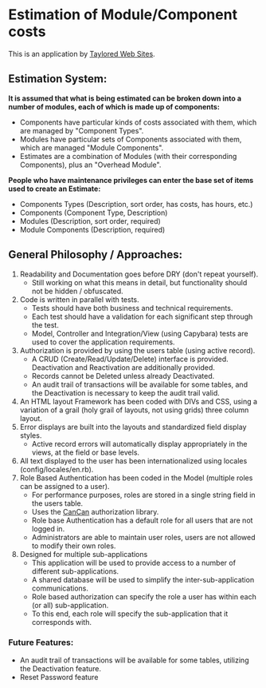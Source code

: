 # Estimation of Module/Component costs #

This is an application by [Taylored Web Sites](http://www.tayloredwebsites.com).

## Estimation System: ##

__It is assumed that what is being estimated can be broken down into a number of modules, each of which is made up of components:__

* Components have particular kinds of costs associated with them, which are managed by "Component Types".
* Modules have particular sets of Components associated with them, which are managed "Module Components".
* Estimates are a combination of Modules (with their corresponding Components), plus an "Overhead Module".

__People who have maintenance privileges can enter the base set of items used to create an Estimate:__

* Components Types (Description, sort order, has costs, has hours, etc.)
* Components (Component Type, Description)
* Modules (Description, sort order, required)
* Module Components (Description, required)

## General Philosophy / Approaches: ##

1. Readability and Documentation goes before DRY (don't repeat yourself).
	* Still working on what this means in detail, but functionality should not be hidden / obfuscated.
2. Code is written in parallel with tests.
	* Tests should have both business and technical requirements.
	* Each test should have a validation for each significant step through the test.
	* Model, Controller and Integration/View (using Capybara) tests are used to cover the application requirements.
3. Authorization is provided by using the users table (using active record).
	* A CRUD (Create/Read/Update/Delete) interface is provided.  Deactivation and Reactivation are additionally provided.
	* Records cannot be Deleted unless already Deactivated.
	* An audit trail of transactions will be available for some tables, and the Deactivation is necessary to keep the audit trail valid.
4. An HTML layout Framework has been coded with DIVs and CSS, using a variation of a grail (holy grail of layouts, not using grids) three column layout.
5. Error displays are built into the layouts and standardized field display styles.
	* Active record errors will automatically display appropriately in the views, at the field or base levels.
6. All text displayed to the user has been internationalized using locales (config/locales/en.rb).
7. Role Based Authentication has been coded in the Model (multiple roles can be assigned to a user).
	* For performance purposes, roles are stored in a single string field in the users table.
	* Uses the  [CanCan](https://github.com/ryanb/cancan) authorization library.
	* Role base Authentication has a default role for all users that are not logged in.
	* Administrators are able to maintain user roles, users are not allowed to modify their own roles.
8. Designed for multiple sub-applications
	* This application will be used to provide access to a number of different sub-applications.
	* A shared database will be used to simplify the inter-sub-application communications.
	* Role based authorization can specify the role a user has within each (or all) sub-application.
	* To this end, each role will specify the sub-application that it corresponds with.

### Future Features: ###

* An audit trail of transactions will be available for some tables, utilizing the Deactivation feature.
* Reset Password feature
